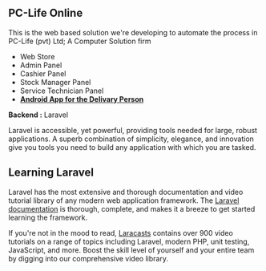 ## PC-Life Online
This is the web based solution we're developing to automate the process in PC-Life (pvt) Ltd; A Computer Solution firm
- Web Store
- Admin Panel
- Cashier Panel
- Stock Manager Panel
- Service Technician Panel
- **[Android App for the Delivary Person](https://github.com/nimesha95/Group32)**

<b>Backend :</b> Laravel

Laravel is accessible, yet powerful, providing tools needed for large, robust applications. A superb combination of simplicity, elegance, and innovation give you tools you need to build any application with which you are tasked.

## Learning Laravel

Laravel has the most extensive and thorough documentation and video tutorial library of any modern web application framework. The [Laravel documentation](https://laravel.com/docs) is thorough, complete, and makes it a breeze to get started learning the framework.

If you're not in the mood to read, [Laracasts](https://laracasts.com) contains over 900 video tutorials on a range of topics including Laravel, modern PHP, unit testing, JavaScript, and more. Boost the skill level of yourself and your entire team by digging into our comprehensive video library.

